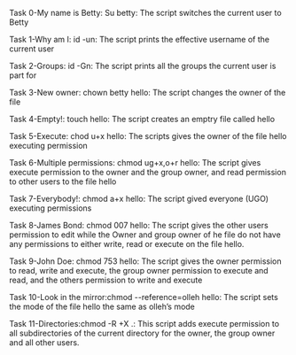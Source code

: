 Task 0-My name is Betty: Su betty: The script switches the current user to Betty

Task 1-Why am I: id -un: The script prints the effective username of the current user

Task 2-Groups: id -Gn: The script prints all the groups the current user is part for

Task 3-New owner: chown betty hello: The script changes the owner of the file

Task 4-Empty!: touch hello: The script creates an emptry file called hello

Task 5-Execute: chod u+x hello: The scripts gives the owner of the file hello executing permission

Task 6-Multiple permissions: chmod ug+x,o+r hello: The script gives execute permission to the owner and the group owner, and read permission to other users to the file hello

Task 7-Everybody!: chmod a+x hello: The script gived everyone (UGO) executing permissions

Task 8-James Bond: chmod 007 hello: The script gives the other users permission to edit while the Owner and group owner of he file do not have any permissions to either write, read or execute on the file hello.

Task 9-John Doe: chmod 753 hello: The script gives the owner permission to read, write and execute, the group owner permission to execute and read, and the others permission to write and execute

Task 10-Look in the mirror:chmod --reference=olleh hello: The script sets the mode of the file hello the same as olleh’s mode

Task 11-Directories:chmod -R +X .: This script adds execute permission to all subdirectories of the current directory for the owner, the group owner and all other users.